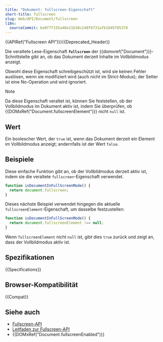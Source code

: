 ```yaml
---
title: "Dokument: fullscreen-Eigenschaft"
short-title: fullscreen
slug: Web/API/Document/fullscreen
l10n:
  sourceCommit: be8f7f155a48e11b30c240f8731afb1845f85378
---
```


{{APIRef("Fullscreen API")}}{{Deprecated_Header}}

Die veraltete Lese-Eigenschaft **`fullscreen`** der {{domxref("Document")}}-Schnittstelle gibt an, ob das Dokument derzeit Inhalte im Vollbildmodus anzeigt.

Obwohl diese Eigenschaft schreibgeschützt ist, wird sie keinen Fehler auslösen, wenn sie modifiziert wird (auch nicht im Strict-Modus); der Setter ist eine No-Operation und wird ignoriert.

> [!NOTE]
> Da diese Eigenschaft veraltet ist, können Sie feststellen, ob der Vollbildmodus im Dokument aktiv ist, indem Sie überprüfen, ob {{DOMxRef("Document.fullscreenElement")}} nicht `null` ist.

## Wert

Ein boolescher Wert, der `true` ist, wenn das Dokument derzeit ein Element im Vollbildmodus anzeigt; andernfalls ist der Wert `false`.

## Beispiele

Diese einfache Funktion gibt an, ob der Vollbildmodus derzeit aktiv ist, indem sie die veraltete `fullscreen`-Eigenschaft verwendet.

```js
function isDocumentInFullScreenMode() {
  return document.fullscreen;
}
```

Dieses nächste Beispiel verwendet hingegen die aktuelle `fullscreenElement`-Eigenschaft, um dasselbe festzustellen:

```js
function isDocumentInFullScreenMode() {
  return document.fullscreenElement !== null;
}
```

Wenn `fullscreenElement` nicht `null` ist, gibt dies `true` zurück und zeigt an, dass der Vollbildmodus aktiv ist.

## Spezifikationen

{{Specifications}}

## Browser-Kompatibilität

{{Compat}}

## Siehe auch

- [Fullscreen-API](/de/docs/Web/API/Fullscreen_API)
- [Leitfaden zur Fullscreen-API](/de/docs/Web/API/Fullscreen_API/Guide)
- {{DOMxRef("Document.fullscreenEnabled")}}
